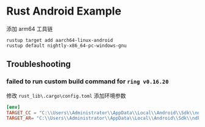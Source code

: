 # Rust Android Example

添加 arm64 工具链

```
rustup target add aarch64-linux-android
rustup default nightly-x86_64-pc-windows-gnu
```

## Troubleshooting

### failed to run custom build command for `ring v0.16.20`

修改 `rust_lib\.cargo\config.toml` 添加环境参数

```toml
[env]
TARGET_CC = "C:\\Users\\Administrator\\AppData\\Local\\Android\\Sdk\\ndk\\23.1.7779620\\toolchains\\llvm\\prebuilt\\windows-x86_64\\bin\\aarch64-linux-android21-clang.cmd"
TARGET_AR= "C:\\Users\\Administrator\\AppData\\Local\\Android\\Sdk\\ndk\\23.1.7779620\\toolchains\\llvm\\prebuilt\\windows-x86_64\\bin\\llvm-ar.exe"
```